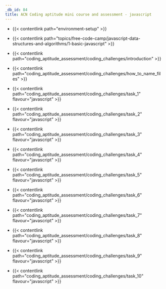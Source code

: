 ```yaml
---
_db_id: 84
title: ACN Coding aptitude mini course and assessment - javascript
---
```


- {{< contentlink path="environment-setup" >}}

- {{< contentlink path="topics/free-code-camp/javascript-data-structures-and-algorithms/1-basic-javascript" >}}

- {{< contentlink path="coding_aptitude_assessment/coding_challenges/introduction" >}}
- {{< contentlink path="coding_aptitude_assessment/coding_challenges/how_to_name_files" >}}
- {{< contentlink path="coding_aptitude_assessment/coding_challenges/task_1" flavour="javascript" >}}
- {{< contentlink path="coding_aptitude_assessment/coding_challenges/task_2" flavour="javascript" >}}
- {{< contentlink path="coding_aptitude_assessment/coding_challenges/task_3" flavour="javascript" >}}
- {{< contentlink path="coding_aptitude_assessment/coding_challenges/task_4" flavour="javascript" >}}
- {{< contentlink path="coding_aptitude_assessment/coding_challenges/task_5" flavour="javascript" >}}
- {{< contentlink path="coding_aptitude_assessment/coding_challenges/task_6" flavour="javascript" >}}
- {{< contentlink path="coding_aptitude_assessment/coding_challenges/task_7" flavour="javascript" >}}
- {{< contentlink path="coding_aptitude_assessment/coding_challenges/task_8" flavour="javascript" >}}
- {{< contentlink path="coding_aptitude_assessment/coding_challenges/task_9" flavour="javascript" >}}
- {{< contentlink path="coding_aptitude_assessment/coding_challenges/task_10" flavour="javascript" >}}